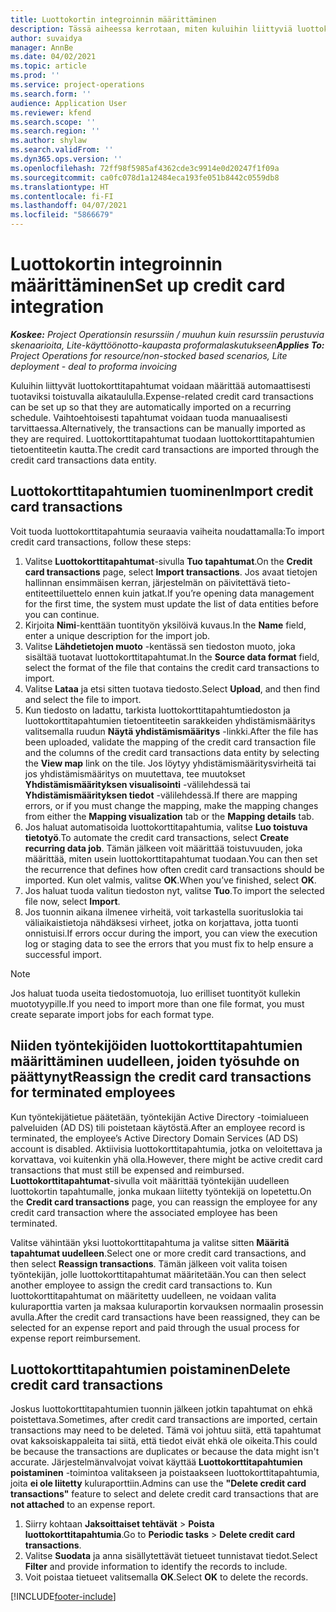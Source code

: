 ```yaml
---
title: Luottokortin integroinnin määrittäminen
description: Tässä aiheessa kerrotaan, miten kuluihin liittyviä luottokorttitapahtumia käsitellään.
author: suvaidya
manager: AnnBe
ms.date: 04/02/2021
ms.topic: article
ms.prod: ''
ms.service: project-operations
ms.search.form: ''
audience: Application User
ms.reviewer: kfend
ms.search.scope: ''
ms.search.region: ''
ms.author: shylaw
ms.search.validFrom: ''
ms.dyn365.ops.version: ''
ms.openlocfilehash: 72ff98f5985af4362cde3c9914e0d20247f1f09a
ms.sourcegitcommit: ca0fc078d1a12484eca193fe051b8442c0559db8
ms.translationtype: HT
ms.contentlocale: fi-FI
ms.lasthandoff: 04/07/2021
ms.locfileid: "5866679"
---
```

# <a name="set-up-credit-card-integration"></a><span data-ttu-id="f3f73-103">Luottokortin integroinnin määrittäminen</span><span class="sxs-lookup"><span data-stu-id="f3f73-103">Set up credit card integration</span></span>

<span data-ttu-id="f3f73-104">_**Koskee:** Project Operationsin resurssiin / muuhun kuin resurssiin perustuvia skenaarioita, Lite-käyttöönotto-kaupasta proformalaskutukseen_</span><span class="sxs-lookup"><span data-stu-id="f3f73-104">_**Applies To:** Project Operations for resource/non-stocked based scenarios, Lite deployment - deal to proforma invoicing_</span></span>

<span data-ttu-id="f3f73-105">Kuluihin liittyvät luottokorttitapahtumat voidaan määrittää automaattisesti tuotaviksi toistuvalla aikataululla.</span><span class="sxs-lookup"><span data-stu-id="f3f73-105">Expense-related credit card transactions can be set up so that they are automatically imported on a recurring schedule.</span></span> <span data-ttu-id="f3f73-106">Vaihtoehtoisesti tapahtumat voidaan tuoda manuaalisesti tarvittaessa.</span><span class="sxs-lookup"><span data-stu-id="f3f73-106">Alternatively, the transactions can be manually imported as they are required.</span></span> <span data-ttu-id="f3f73-107">Luottokorttitapahtumat tuodaan luottokorttitapahtumien tietoentiteetin kautta.</span><span class="sxs-lookup"><span data-stu-id="f3f73-107">The credit card transactions are imported through the credit card transactions data entity.</span></span>

## <a name="import-credit-card-transactions"></a><span data-ttu-id="f3f73-108">Luottokorttitapahtumien tuominen</span><span class="sxs-lookup"><span data-stu-id="f3f73-108">Import credit card transactions</span></span>

<span data-ttu-id="f3f73-109">Voit tuoda luottokorttitapahtumia seuraavia vaiheita noudattamalla:</span><span class="sxs-lookup"><span data-stu-id="f3f73-109">To import credit card transactions, follow these steps:</span></span>

1. <span data-ttu-id="f3f73-110">Valitse **Luottokorttitapahtumat**-sivulla **Tuo tapahtumat**.</span><span class="sxs-lookup"><span data-stu-id="f3f73-110">On the **Credit card transactions** page, select **Import transactions**.</span></span> <span data-ttu-id="f3f73-111">Jos avaat tietojen hallinnan ensimmäisen kerran, järjestelmän on päivitettävä tieto-entiteettiluettelo ennen kuin jatkat.</span><span class="sxs-lookup"><span data-stu-id="f3f73-111">If you’re opening data management for the first time, the system must update the list of data entities before you can continue.</span></span>
2. <span data-ttu-id="f3f73-112">Kirjoita **Nimi**-kenttään tuontityön yksilöivä kuvaus.</span><span class="sxs-lookup"><span data-stu-id="f3f73-112">In the **Name** field, enter a unique description for the import job.</span></span>
3. <span data-ttu-id="f3f73-113">Valitse **Lähdetietojen muoto** -kentässä sen tiedoston muoto, joka sisältää tuotavat luottokorttitapahtumat.</span><span class="sxs-lookup"><span data-stu-id="f3f73-113">In the **Source data format** field, select the format of the file that contains the credit card transactions to import.</span></span>
4. <span data-ttu-id="f3f73-114">Valitse **Lataa** ja etsi sitten tuotava tiedosto.</span><span class="sxs-lookup"><span data-stu-id="f3f73-114">Select **Upload**, and then find and select the file to import.</span></span>
5. <span data-ttu-id="f3f73-115">Kun tiedosto on ladattu, tarkista luottokorttitapahtumtiedoston ja luottokorttitapahtumien tietoentiteetin sarakkeiden yhdistämismääritys valitsemalla ruudun **Näytä yhdistämismääritys** -linkki.</span><span class="sxs-lookup"><span data-stu-id="f3f73-115">After the file has been uploaded, validate the mapping of the credit card transaction file and the columns of the credit card transactions data entity by selecting the **View map** link on the tile.</span></span> <span data-ttu-id="f3f73-116">Jos löytyy yhdistämismääritysvirheitä tai jos yhdistämismääritys on muutettava, tee muutokset **Yhdistämismäärityksen visualisointi** -välilehdessä tai **Yhdistämismäärityksen tiedot** -välilehdessä.</span><span class="sxs-lookup"><span data-stu-id="f3f73-116">If there are mapping errors, or if you must change the mapping, make the mapping changes from either the **Mapping visualization** tab or the **Mapping details** tab.</span></span>
6. <span data-ttu-id="f3f73-117">Jos haluat automatisoida luottokorttitapahtumia, valitse **Luo toistuva tietotyö**.</span><span class="sxs-lookup"><span data-stu-id="f3f73-117">To automate the credit card transactions, select **Create recurring data job**.</span></span> <span data-ttu-id="f3f73-118">Tämän jälkeen voit määrittää toistuvuuden, joka määrittää, miten usein luottokorttitapahtumat tuodaan.</span><span class="sxs-lookup"><span data-stu-id="f3f73-118">You can then set the recurrence that defines how often credit card transactions should be imported.</span></span> <span data-ttu-id="f3f73-119">Kun olet valmis, valitse **OK**.</span><span class="sxs-lookup"><span data-stu-id="f3f73-119">When you’ve finished, select **OK**.</span></span>
7. <span data-ttu-id="f3f73-120">Jos haluat tuoda valitun tiedoston nyt, valitse **Tuo**.</span><span class="sxs-lookup"><span data-stu-id="f3f73-120">To import the selected file now, select **Import**.</span></span>
8. <span data-ttu-id="f3f73-121">Jos tuonnin aikana ilmenee virheitä, voit tarkastella suorituslokia tai väliaikaistietoja nähdäksesi virheet, jotka on korjattava, jotta tuonti onnistuisi.</span><span class="sxs-lookup"><span data-stu-id="f3f73-121">If errors occur during the import, you can view the execution log or staging data to see the errors that you must fix to help ensure a successful import.</span></span>

> [!NOTE]
> <span data-ttu-id="f3f73-122">Jos haluat tuoda useita tiedostomuotoja, luo erilliset tuontityöt kullekin muototyypille.</span><span class="sxs-lookup"><span data-stu-id="f3f73-122">If you need to import more than one file format, you must create separate import jobs for each format type.</span></span>

## <a name="reassign-the-credit-card-transactions-for-terminated-employees"></a><span data-ttu-id="f3f73-123">Niiden työntekijöiden luottokorttitapahtumien määrittäminen uudelleen, joiden työsuhde on päättynyt</span><span class="sxs-lookup"><span data-stu-id="f3f73-123">Reassign the credit card transactions for terminated employees</span></span>

<span data-ttu-id="f3f73-124">Kun työntekijätietue päätetään, työntekijän Active Directory -toimialueen palveluiden (AD DS) tili poistetaan käytöstä.</span><span class="sxs-lookup"><span data-stu-id="f3f73-124">After an employee record is terminated, the employee’s Active Directory Domain Services (AD DS) account is disabled.</span></span> <span data-ttu-id="f3f73-125">Aktiivisia luottokorttitapahtumia, jotka on veloitettava ja korvattava, voi kuitenkin yhä olla.</span><span class="sxs-lookup"><span data-stu-id="f3f73-125">However, there might be active credit card transactions that must still be expensed and reimbursed.</span></span> <span data-ttu-id="f3f73-126">**Luottokorttitapahtumat**-sivulla voit määrittää työntekijän uudelleen luottokortin tapahtumalle, jonka mukaan liitetty työntekijä on lopetettu.</span><span class="sxs-lookup"><span data-stu-id="f3f73-126">On the **Credit card transactions** page, you can reassign the employee for any credit card transaction where the associated employee has been terminated.</span></span>

<span data-ttu-id="f3f73-127">Valitse vähintään yksi luottokorttitapahtuma ja valitse sitten **Määritä tapahtumat uudelleen**.</span><span class="sxs-lookup"><span data-stu-id="f3f73-127">Select one or more credit card transactions, and then select **Reassign transactions**.</span></span> <span data-ttu-id="f3f73-128">Tämän jälkeen voit valita toisen työntekijän, jolle luottokorttitapahtumat määritetään.</span><span class="sxs-lookup"><span data-stu-id="f3f73-128">You can then select another employee to assign the credit card transactions to.</span></span> <span data-ttu-id="f3f73-129">Kun luottokorttitapahtumat on määritetty uudelleen, ne voidaan valita kuluraporttia varten ja maksaa kuluraportin korvauksen normaalin prosessin avulla.</span><span class="sxs-lookup"><span data-stu-id="f3f73-129">After the credit card transactions have been reassigned, they can be selected for an expense report and paid through the usual process for expense report reimbursement.</span></span>

## <a name="delete-credit-card-transactions"></a><span data-ttu-id="f3f73-130">Luottokorttitapahtumien poistaminen</span><span class="sxs-lookup"><span data-stu-id="f3f73-130">Delete credit card transactions</span></span> 

<span data-ttu-id="f3f73-131">Joskus luottokorttitapahtumien tuonnin jälkeen jotkin tapahtumat on ehkä poistettava.</span><span class="sxs-lookup"><span data-stu-id="f3f73-131">Sometimes, after credit card transactions are imported, certain transactions may need to be deleted.</span></span> <span data-ttu-id="f3f73-132">Tämä voi johtuu siitä, että tapahtumat ovat kaksoiskappaleita tai siitä, että tiedot eivät ehkä ole oikeita.</span><span class="sxs-lookup"><span data-stu-id="f3f73-132">This could be because the transactions are duplicates or because the data might isn't accurate.</span></span> <span data-ttu-id="f3f73-133">Järjestelmänvalvojat voivat käyttää **Luottokorttitapahtumien poistaminen** -toimintoa valitakseen ja poistaakseen luottokorttitapahtumia, joita **ei ole liitetty** kuluraporttiin.</span><span class="sxs-lookup"><span data-stu-id="f3f73-133">Admins can use the **"Delete credit card transactions"** feature to select and delete credit card transactions that are **not attached** to an expense report.</span></span> 

1. <span data-ttu-id="f3f73-134">Siirry kohtaan **Jaksoittaiset tehtävät** > **Poista luottokorttitapahtumia**.</span><span class="sxs-lookup"><span data-stu-id="f3f73-134">Go to **Periodic tasks** > **Delete credit card transactions**.</span></span>
2. <span data-ttu-id="f3f73-135">Valitse **Suodata** ja anna sisällytettävät tietueet tunnistavat tiedot.</span><span class="sxs-lookup"><span data-stu-id="f3f73-135">Select **Filter** and provide information to identify the records to include.</span></span>
3. <span data-ttu-id="f3f73-136">Voit poistaa tietueet valitsemalla **OK**.</span><span class="sxs-lookup"><span data-stu-id="f3f73-136">Select **OK** to delete the records.</span></span> 

[!INCLUDE[footer-include](../includes/footer-banner.md)]

